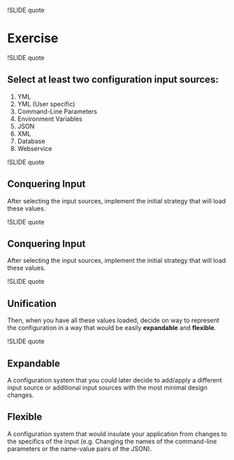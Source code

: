 !SLIDE quote
# Exercise #

!SLIDE quote

## Select at least two configuration input sources:

1. YML
2. YML (User specific)
3. Command-Line Parameters
4. Environment Variables
5. JSON
6. XML
7. Database
8. Webservice

!SLIDE quote

## Conquering Input

After selecting the input sources, implement the initial strategy that will load
these values. 

!SLIDE quote

## Conquering Input

After selecting the input sources, implement the initial strategy that will load
these values. 

!SLIDE quote

## Unification

Then, when you have all these values loaded, decide on way to
represent the configuration in a way that would be easily __expandable__ and
__flexible__.

!SLIDE quote

## Expandable

A configuration system that you could later decide to add/apply a 
different input source or additional input sources with the most minimal
design changes. 

## Flexible

A configuration system that would insulate your application from changes
to the specifics of the input (e.g. Changing the names of the command-line
parameters or the name-value pairs of the JSON).


